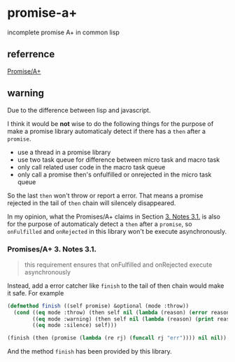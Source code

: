 # promise-a+
incomplete promise A+ in common lisp

## referrence
[Promise/A+](https://promisesaplus.com/)

## warning
Due to the difference between lisp and javascript.

I think it would be **not** wise to do the following things for the purpose of make a promise library automaticaly detect if there has a `then` after a `promise`.

- use a thread in a promise library
- use two task queue for difference between micro task and macro task
- only call related user code in the macro task queue
- only call a promise then's onfulfilled or onrejected in the micro task queue

 So the last `then` won't throw or report a error. That means a promise rejected in the tail of `then` chain will silencely disappeared.

In my opinion, what the Promises/A+ claims in Section [3. Notes 3.1.](https://promisesaplus.com/#point-67) is also for the purpose of automaticaly detect a `then` after a `promise`, so `onFulfilled` and `onRejected` in this library won't be execute asynchronously.

### Promises/A+ 3. Notes 3.1.
>  this requirement ensures that onFulfilled and onRejected execute asynchronously

Instead, add a error catcher like `finish` to the tail of then chain would make it safe. For example
``` lisp
(defmethod finish ((self promise) &optional (mode :throw))
  (cond ((eq mode :throw) (then self nil (lambda (reason) (error reason))))
        ((eq mode :warning) (then self nil (lambda (reason) (print reason))))
        ((eq mode :silence) self)))

(finish (then (promise (lambda (re rj) (funcall rj "err")))) nil nil))
```

And the method `finish` has been provided by this library.
